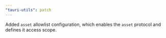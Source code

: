 ```yaml
---
"tauri-utils": patch
---
```


Added `asset` allowlist configuration, which enables the `asset` protocol and defines it access scope.
